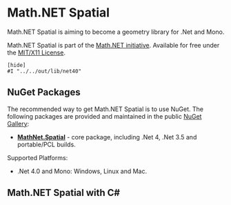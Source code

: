 Math.NET Spatial
================

Math.NET Spatial is aiming to become a geometry library for .Net and Mono.

Math.NET Spatial is part of the [Math.NET initiative](http://www.mathdotnet.com/).
Available for free under the [MIT/X11 License](License.html).

    [hide]
    #I "../../out/lib/net40"


NuGet Packages
--------------

The recommended way to get Math.NET Spatial is to use NuGet. The following packages are provided and maintained in the public [NuGet Gallery](https://nuget.org/profiles/mathnet/):

- [**MathNet.Spatial**](https://www.nuget.org/packages/MathNet.Spatial/) - core package, including .Net 4, .Net 3.5 and portable/PCL builds.

Supported Platforms:

- .Net 4.0 and Mono: Windows, Linux and Mac.


Math.NET Spatial with C#
------------------------
